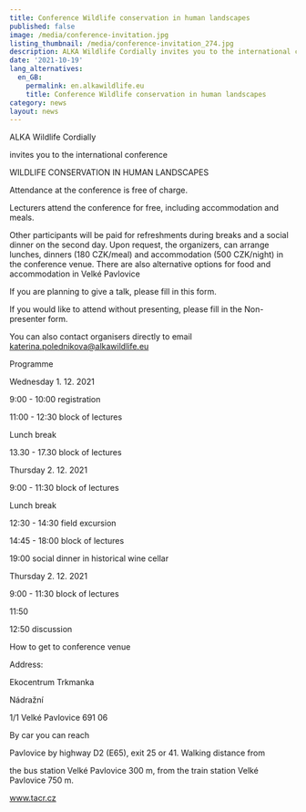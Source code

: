 ```yaml
---
title: Conference Wildlife conservation in human landscapes
published: false
image: /media/conference-invitation.jpg
listing_thumbnail: /media/conference-invitation_274.jpg
description: ALKA Wildlife Cordially invites you to the international conference.
date: '2021-10-19'
lang_alternatives:
  en_GB:
    permalink: en.alkawildlife.eu
    title: Conference Wildlife conservation in human landscapes
category: news
layout: news
---
```

ALKA Wildlife Cordially

invites you to the international conference

WILDLIFE CONSERVATION IN HUMAN LANDSCAPES



Attendance at the conference is free of charge.

Lecturers attend the conference for free, including accommodation and meals. 

Other participants will be paid for refreshments during breaks and a social dinner on the second day. Upon request, the organizers, can arrange lunches, dinners (180 CZK/meal) and accommodation (500 CZK/night) in the conference venue. There are also alternative options for food and accommodation in Velké Pavlovice

If you are planning to give a talk, please fill in this form.

If you would like to attend without presenting, please fill in the Non-presenter form.

You can also contact organisers directly to email katerina.polednikova@alkawildlife.eu



Programme

Wednesday 1. 12. 2021

9:00 - 10:00 registration

11:00 - 12:30 block of lectures

Lunch break

13.30 - 17.30 block of lectures

Thursday 2. 12. 2021

9:00 - 11:30 block of lectures

Lunch break

12:30 - 14:30 field excursion

14:45 - 18:00 block of lectures

19:00 social dinner in historical wine cellar

Thursday 2. 12. 2021

9:00 - 11:30 block of lectures

11:50

12:50 discussion

How to get to conference venue

Address:

Ekocentrum Trkmanka

Nádražní

1/1 Velké Pavlovice 691 06

By car you can reach

Pavlovice by highway D2 (E65), exit 25 or 41. Walking distance from

the bus station Velké Pavlovice 300 m, from the train station Velké Pavlovice 750 m.

www.tacr.cz
